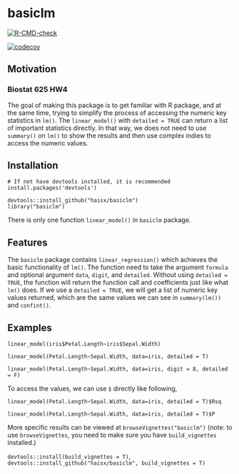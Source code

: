 # basiclm

<!-- badges: start -->
[![R-CMD-check](https://github.com/haisx/basiclm/workflows/R-CMD-check/badge.svg)](https://github.com/haisx/basiclm/actions)

[![codecov](https://codecov.io/gh/haisx/basiclm/branch/main/graph/badge.svg?token=uHnRthKzdt)](https://codecov.io/gh/haisx/basiclm)
<!-- badges: end -->



## Motivation
### Biostat 625 HW4
The goal of making this package is to get familiar with R package, and at the same time, trying to simplify the process of accessing the numeric key statistics in `lm()`. 
The `linear_model()` with `detailed = TRUE` can return a list of important statistics directly. In that way, we does not need to use `summary()` on `lm()` to show the results and then use complex indies to access the numeric values.

## Installation
```
# If not have devtools installed, it is recommended
install.packages('devtools')

devtools::install_github("haisx/basiclm")
library("basiclm")
```
There is only one function `linear_model()` in `basiclm` package.

## Features
The `basiclm` package contains `linear_regression()` which achieves the basic functionality of `lm()`. The function need to take the argument `formula` and optional argument `data`, `digit`, and `detailed`. Without using `detailed = TRUE`, the function will return the function call and coefficients just like what `lm()` does. If we use a `detailed = TRUE`, we will get a list of numeric key values returned, which are the same values we can see in `summary(lm())` and `confint()`.

## Examples

`linear_model(iris$Petal.Length~iris$Sepal.Width)`

`linear_model(Petal.Length~Sepal.Width, data=iris, detailed = T)`

`linear_model(Petal.Length~Sepal.Width, data=iris, digit = 8, detailed = F)`

To access the values, we can use `$` directly like following,

`linear_model(Petal.Length~Sepal.Width, data=iris, detailed = T)$Rsq`

`linear_model(Petal.Length~Sepal.Width, data=iris, detailed = T)$P`

More specific results can be viewed at `browseVignettes("basiclm")`
(note: to use `browseVignettes`, you need to make sure you have `build_vignettes` installed.)

`devtools::install(build_vignettes = T)`, `devtools::install_github("haisx/basiclm", build_vignettes = T)`
